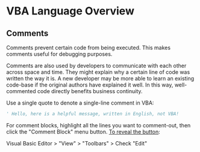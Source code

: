 # VBA Language Overview

## Comments

Comments prevent certain code from being executed. This makes comments useful for debugging purposes.

Comments are also used by developers to communicate with each other across space and time. They might explain why a certain line of code was written the way it is. A new developer may be more able to learn an existing code-base if the original authors have explained it well. In this way, well-commented code directly benefits business continuity.

Use a single quote to denote a single-line comment in VBA:

```vb
' Hello, here is a helpful message, written in English, not VBA!
```

For comment blocks, highlight all the lines you want to comment-out, then click the "Comment Block" menu button. [To reveal the button](https://stackoverflow.com/questions/24001501/does-vba-contain-a-comment-block-syntax):

Visual Basic Editor > "View" > "Toolbars" > Check "Edit"
